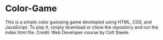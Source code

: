 # Color-Game
This is a simple color guessing game developed using HTML, CSS, and JavaScript. 
To play it, simply download or clone the repository and run the index.html file. 
Credit: Web Developer course by Colt Steele. 
